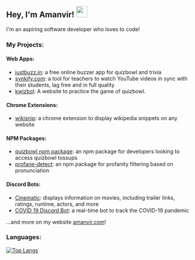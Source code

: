 ## Hey, I'm Amanvir! <img src="https://media.giphy.com/media/hvRJCLFzcasrR4ia7z/giphy.gif" width="30px">

I'm an aspiring software developer who loves to code!

### My Projects:

#### Web Apps:
- [justbuzz.in](https://www.justbuzz.in/): a free online buzzer app for quizbowl and trivia
- [synkify.com](https://www.synkify.com/): a tool for teachers to watch YouTube videos in sync with their students, lag free and in full quality
- [kwizbol](https://kwizbol.herokuapp.com): A website to practice the game of quizbowl.

#### Chrome Extensions:
- [wikisnip](https://chrome.google.com/webstore/detail/wikisnip/hkhgaagmcgamkdjibgegkdmnlkaaejpd): a chrome extension to display wikipedia snippets on any website 

#### NPM Packages:
- [quizbowl npm package](https://www.npmjs.com/package/quizbowl): an npm package for developers looking to access quizbowl tossups
- [profane-detect](https://www.npmjs.com/package/profane-detect): an npm package for profanity filtering based on pronunciation

#### Discord Bots:
- [Cinematic](https://github.com/amanvirparhar/cinematic): displays information on movies, including trailer links, ratings, runtime, actors, and more
- [COVID 19 Discord Bot](https://github.com/amanvirparhar/covid-19-discord-bot): a real-time bot to track the COVID-19 pandemic

...and more on my website [amanvir.com](https://www.amanvir.com)!


### Languages:
[![Top Langs](https://github-readme-stats.vercel.app/api/top-langs/?username=anuraghazra&layout=compact)](https://github.com/anuraghazra/github-readme-stats)
